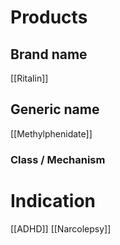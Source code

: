 # Products

## Brand name
[[Ritalin]]

## Generic name
[[Methylphenidate]]

### Class / Mechanism


# Indication
[[ADHD]]
[[Narcolepsy]]
